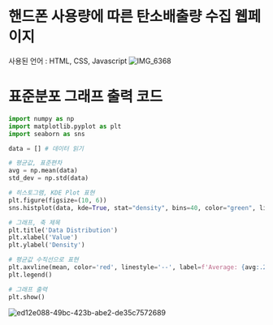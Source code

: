 # 핸드폰 사용량에 따른 탄소배출량 수집 웹페이지

사용된 언어 : HTML, CSS, Javascript
![IMG_6368](https://github.com/user-attachments/assets/e154ceb3-59dd-4a4b-b61b-2645846dbab7)

# 표준분포 그래프 출력 코드
```python
import numpy as np
import matplotlib.pyplot as plt
import seaborn as sns

data = [] # 데이터 읽기

# 평균값, 표준편차
avg = np.mean(data)
std_dev = np.std(data)

# 히스토그램, KDE Plot 표현
plt.figure(figsize=(10, 6))
sns.histplot(data, kde=True, stat="density", bins=40, color="green", linewidth=0.5)

# 그래프, 축 제목
plt.title('Data Distribution')
plt.xlabel('Value')
plt.ylabel('Density')

# 평균값 수직선으로 표현
plt.axvline(mean, color='red', linestyle='--', label=f'Average: {avg:.2f}')
plt.legend()

# 그래프 출력
plt.show()

```
![ed12e088-49bc-423b-abe2-de35c7572689](https://github.com/user-attachments/assets/5f10b126-ca6a-4a39-8514-3f6bcde5e296)

